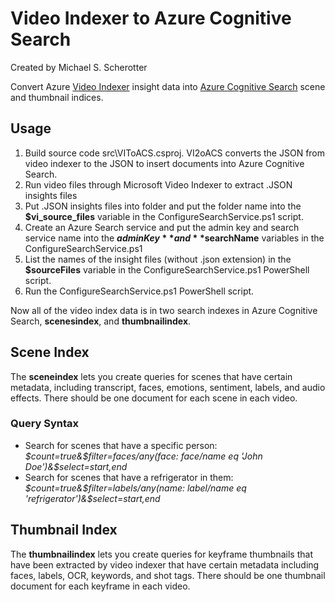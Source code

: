 # Video Indexer to Azure Cognitive Search
Created by Michael S. Scherotter

Convert Azure [Video Indexer](https://www.videoindexer.ai/) insight data into [Azure Cognitive Search](https://azure.microsoft.com/en-us/services/cognitive-services/) scene and thumbnail indices.

## Usage
1. Build source code src\VIToACS.csproj.  VI2oACS converts the JSON from video indexer to the JSON to insert documents into Azure Cognitive Search.
2. Run video files through Microsoft Video Indexer to extract .JSON insights files
3. Put .JSON insights files into folder and put the folder name into the **$vi_source_files** variable in the ConfigureSearchService.ps1 script. 
4. Create an Azure Search service and put the admin key and search service name into the **$adminKey** and **$searchName** variables in the  ConfigureSearchService.ps1
5. List the names of the insight files (without .json extension) in the **$sourceFiles** variable in the ConfigureSearchService.ps1 PowerShell script. 
6. Run the ConfigureSearchService.ps1 PowerShell script.

Now all of the video index data is in two search indexes in Azure Cognitive Search, **scenesindex**, and **thumbnailindex**. 

## Scene Index
The **sceneindex** lets you create queries for scenes that have certain metadata, including transcript, faces, emotions, sentiment, labels, and audio effects.  There should be one document for each scene in each video.

### Query Syntax
- Search for scenes that have a specific person: _$count=true&$filter=faces/any(face: face/name eq 'John Doe')&$select=start,end_
- Search for scenes that have a refrigerator in them: _$count=true&$filter=labels/any(name: label/name eq 'refrigerator')&$select=start,end_

## Thumbnail Index
The **thumbnailindex** lets you create queries for keyframe thumbnails that have been extracted by video indexer that have certain metadata including faces, labels, OCR, keywords, and shot tags.  There should be one thumbnail document for each keyframe in each video.
